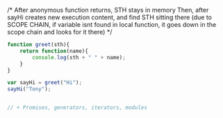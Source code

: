 

/*
After anonymous function returns, STH stays in memory
Then, after sayHi creates new execution content, and find STH sitting there
(due to SCOPE CHAIN, if variable isnt found in local function, it goes down in the scope chain and looks for it there)
*/

```javascript
function greet(sth){
    return function(name){
        console.log(sth + " " + name);
    }
}

var sayHi = greet("Hi");
sayHi("Tony");


// + Promises, generators, iterators, modules
```
